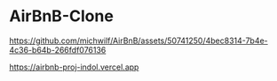 # AirBnB-Clone




https://github.com/michwilf/AirBnB/assets/50741250/4bec8314-7b4e-4c36-b64b-266fdf076136

https://airbnb-proj-indol.vercel.app
